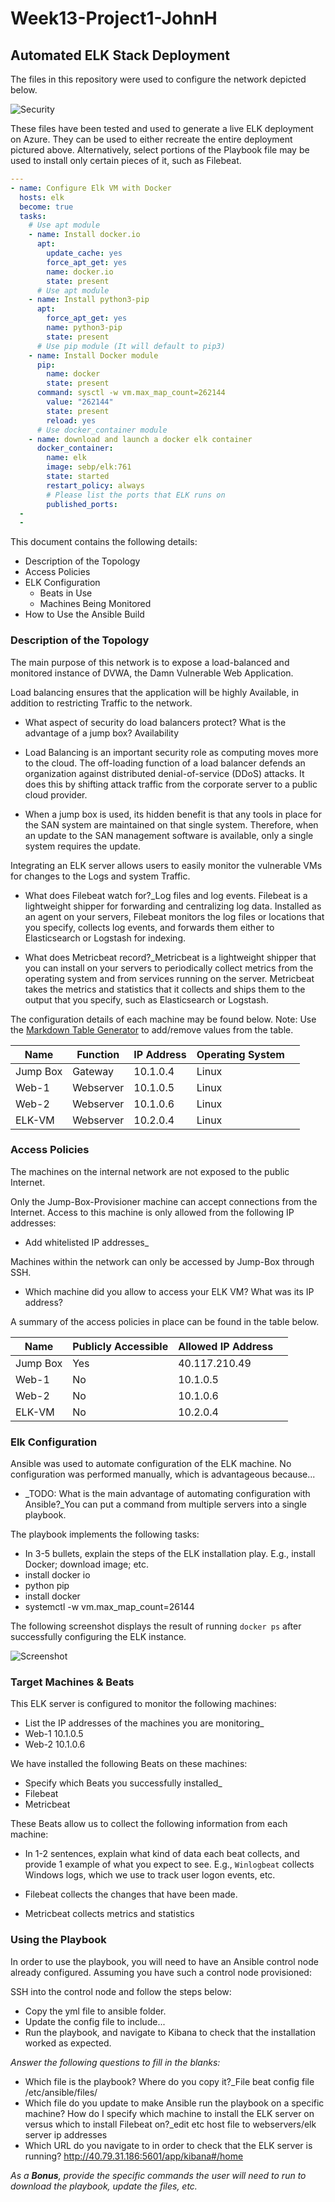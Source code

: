 # Week13-Project1-JohnH
## Automated ELK Stack Deployment

The files in this repository were used to configure the network depicted below.

![Security](Diagrams/CloudSecurityDiagram.jpg)

These files have been tested and used to generate a live ELK deployment on Azure. They can be used to either recreate the entire deployment pictured above. Alternatively, select portions of the Playbook file may be used to install only certain pieces of it, such as Filebeat.

```yml
---
- name: Configure Elk VM with Docker
  hosts: elk
  become: true
  tasks:
    # Use apt module
    - name: Install docker.io
      apt:
        update_cache: yes
        force_apt_get: yes
        name: docker.io
        state: present
      # Use apt module
    - name: Install python3-pip
      apt:
        force_apt_get: yes
        name: python3-pip
        state: present
      # Use pip module (It will default to pip3)
    - name: Install Docker module
      pip:
        name: docker
        state: present                                                                                                                                       >    - name: Increase virtual memory
      command: sysctl -w vm.max_map_count=262144                                                                                                             >        name: vm.max_map_count
        value: "262144"
        state: present
        reload: yes
      # Use docker_container module
    - name: download and launch a docker elk container
      docker_container:
        name: elk
        image: sebp/elk:761
        state: started
        restart_policy: always
        # Please list the ports that ELK runs on
        published_ports:                                                                                                                                                -  5601:5601                                                                                                                                                  -  9200:9200                                                                                                                                                  -  5044:5044
  - 
  -
  ```

This document contains the following details:
- Description of the Topology
- Access Policies
- ELK Configuration
  - Beats in Use
  - Machines Being Monitored
- How to Use the Ansible Build


### Description of the Topology

The main purpose of this network is to expose a load-balanced and monitored instance of DVWA, the Damn Vulnerable Web Application.

Load balancing ensures that the application will be highly Available, in addition to restricting Traffic to the network.
-  What aspect of security do load balancers protect? What is the advantage of a jump box? Availability

-  Load Balancing is an important security role as computing moves more to the cloud. The off-loading function of a load balancer defends an organization against distributed denial-of-service (DDoS) attacks. It does this by shifting attack traffic from the corporate server to a public cloud provider.

-  When a jump box is used, its hidden benefit is that any tools in place for the SAN system are maintained on that single system. Therefore, when an update to the SAN management software is available, only a single system requires the update.

Integrating an ELK server allows users to easily monitor the vulnerable VMs for changes to the Logs and system Traffic.
- What does Filebeat watch for?_Log files and log events. Filebeat is a lightweight shipper for forwarding and centralizing log data. Installed as an agent on your servers, Filebeat monitors the log files or locations that you specify, collects log events, and forwards them either to Elasticsearch or Logstash for indexing.

- What does Metricbeat record?_Metricbeat is a lightweight shipper that you can install on your servers to periodically collect metrics from the operating system and from services running on the server. Metricbeat takes the metrics and statistics that it collects and ships them to the output that you specify, such as Elasticsearch or Logstash.

The configuration details of each machine may be found below.
Note: Use the [Markdown Table Generator](http://www.tablesgenerator.com/markdown_tables) to add/remove values from the table.

| Name     | Function  | IP Address | Operating System |   |
|----------|-----------|------------|------------------|---|
| Jump Box | Gateway   | 10.1.0.4   | Linux            |   |
| Web-1    | Webserver | 10.1.0.5   | Linux            |   |
| Web-2    | Webserver | 10.1.0.6   | Linux            |   |
| ELK-VM   | Webserver | 10.2.0.4   | Linux            |   |

### Access Policies

The machines on the internal network are not exposed to the public Internet. 

Only the Jump-Box-Provisioner machine can accept connections from the Internet. Access to this machine is only allowed from the following IP addresses:
- Add whitelisted IP addresses_

Machines within the network can only be accessed by Jump-Box through SSH.
- Which machine did you allow to access your ELK VM? What was its IP address?

A summary of the access policies in place can be found in the table below.

| Name     | Publicly Accessible | Allowed IP Address |   |
|----------|---------------------|--------------------|---|
| Jump Box | Yes                 | 40.117.210.49      |   |
| Web-1    | No                  | 10.1.0.5           |   |
| Web-2    | No                  | 10.1.0.6           |   |
| ELK-VM   | No                  | 10.2.0.4           |   |

### Elk Configuration

Ansible was used to automate configuration of the ELK machine. No configuration was performed manually, which is advantageous because...
- _TODO: What is the main advantage of automating configuration with Ansible?_You can put a command from multiple servers into a single playbook.

The playbook implements the following tasks:
- In 3-5 bullets, explain the steps of the ELK installation play. E.g., install Docker; download image; etc.
- install docker io
- python pip
- install docker
- systemctl -w vm.max_map_count=26144

The following screenshot displays the result of running `docker ps` after successfully configuring the ELK instance.

![Screenshot](Diagrams/docker_ps.jpg)

### Target Machines & Beats
This ELK server is configured to monitor the following machines:
- List the IP addresses of the machines you are monitoring_
- Web-1 10.1.0.5
- Web-2 10.1.0.6

We have installed the following Beats on these machines:
- Specify which Beats you successfully installed_
- Filebeat
- Metricbeat

These Beats allow us to collect the following information from each machine:
- In 1-2 sentences, explain what kind of data each beat collects, and provide 1 example of what you expect to see. E.g., `Winlogbeat` collects Windows logs, which we use to track user logon events, etc.

-  Filebeat collects the changes that have been made. 
-  Metricbeat collects metrics and statistics

### Using the Playbook
In order to use the playbook, you will need to have an Ansible control node already configured. Assuming you have such a control node provisioned: 

SSH into the control node and follow the steps below:
- Copy the yml file to ansible folder.
- Update the config file to include...
- Run the playbook, and navigate to Kibana to check that the installation worked as expected.

_Answer the following questions to fill in the blanks:_
- Which file is the playbook? Where do you copy it?_File beat config file /etc/ansible/files/
- Which file do you update to make Ansible run the playbook on a specific machine? How do I specify which machine to install the ELK server on versus which to install Filebeat on?_edit etc host file to webservers/elk server ip addresses
- Which URL do you navigate to in order to check that the ELK server is running?
  http://40.79.31.186:5601/app/kibana#/home
  
_As a **Bonus**, provide the specific commands the user will need to run to download the playbook, update the files, etc._


